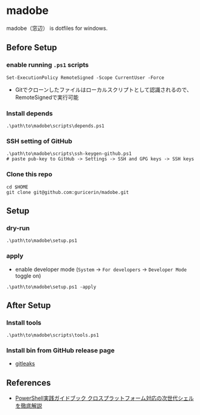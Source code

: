 # madobe

madobe（窓辺） is dotfiles for windows.  

## Before Setup

### enable running `.ps1` scripts

```pwsh
Set-ExecutionPolicy RemoteSigned -Scope CurrentUser -Force
```

- Gitでクローンしたファイルはローカルスクリプトとして認識されるので、RemoteSignedで実行可能

### Install depends

```pwsh
.\path\to\madobe\scripts\depends.ps1
```

### SSH setting of GitHub

```pwsh
.\path\to\madobe\scripts\ssh-keygen-github.ps1
# paste pub-key to GitHub -> Settings -> SSH and GPG keys -> SSH keys
```

### Clone this repo

```pwsh
cd $HOME
git clone git@github.com:guricerin/madobe.git
```

## Setup

### dry-run

```pwsh
.\path\to\madobe\setup.ps1
```

### apply

- enable developer mode (`System` -> `For developers` -> `Developer Mode` toggle on)

```pwsh
.\path\to\madobe\setup.ps1 -apply
```

## After Setup

### Install tools

```pwsh
.\path\to\madobe\scripts\tools.ps1
```

### Install bin from GitHub release page

- [gitleaks](https://github.com/gitleaks/gitleaks/releases)

## References

- [PowerShell実践ガイドブック クロスプラットフォーム対応の次世代シェルを徹底解説](https://book.mynavi.jp/ec/products/detail/id=90597)
